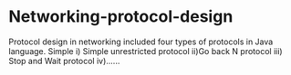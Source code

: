 # Networking-protocol-design
Protocol design in networking included four types of protocols in Java language. Simple i) Simple unrestricted protocol ii)Go back N protocol iii) Stop and Wait protocol iv)...... 
